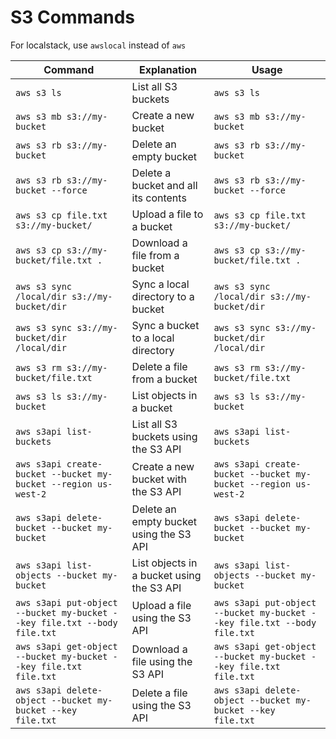 # S3 Commands

For localstack, use `awslocal` instead of `aws`

| Command | Explanation | Usage |
|---------|-------------|-------|
| `aws s3 ls` | List all S3 buckets | `aws s3 ls` |
| `aws s3 mb s3://my-bucket` | Create a new bucket | `aws s3 mb s3://my-bucket` |
| `aws s3 rb s3://my-bucket` | Delete an empty bucket | `aws s3 rb s3://my-bucket` |
| `aws s3 rb s3://my-bucket --force` | Delete a bucket and all its contents | `aws s3 rb s3://my-bucket --force` |
| `aws s3 cp file.txt s3://my-bucket/` | Upload a file to a bucket | `aws s3 cp file.txt s3://my-bucket/` |
| `aws s3 cp s3://my-bucket/file.txt .` | Download a file from a bucket | `aws s3 cp s3://my-bucket/file.txt .` |
| `aws s3 sync /local/dir s3://my-bucket/dir` | Sync a local directory to a bucket | `aws s3 sync /local/dir s3://my-bucket/dir` |
| `aws s3 sync s3://my-bucket/dir /local/dir` | Sync a bucket to a local directory | `aws s3 sync s3://my-bucket/dir /local/dir` |
| `aws s3 rm s3://my-bucket/file.txt` | Delete a file from a bucket | `aws s3 rm s3://my-bucket/file.txt` |
| `aws s3 ls s3://my-bucket` | List objects in a bucket | `aws s3 ls s3://my-bucket` |
| `aws s3api list-buckets` | List all S3 buckets using the S3 API | `aws s3api list-buckets` |
| `aws s3api create-bucket --bucket my-bucket --region us-west-2` | Create a new bucket with the S3 API | `aws s3api create-bucket --bucket my-bucket --region us-west-2` |
| `aws s3api delete-bucket --bucket my-bucket` | Delete an empty bucket using the S3 API | `aws s3api delete-bucket --bucket my-bucket` |
| `aws s3api list-objects --bucket my-bucket` | List objects in a bucket using the S3 API | `aws s3api list-objects --bucket my-bucket` |
| `aws s3api put-object --bucket my-bucket --key file.txt --body file.txt` | Upload a file using the S3 API | `aws s3api put-object --bucket my-bucket --key file.txt --body file.txt` |
| `aws s3api get-object --bucket my-bucket --key file.txt file.txt` | Download a file using the S3 API | `aws s3api get-object --bucket my-bucket --key file.txt file.txt` |
| `aws s3api delete-object --bucket my-bucket --key file.txt` | Delete a file using the S3 API | `aws s3api delete-object --bucket my-bucket --key file.txt` |
